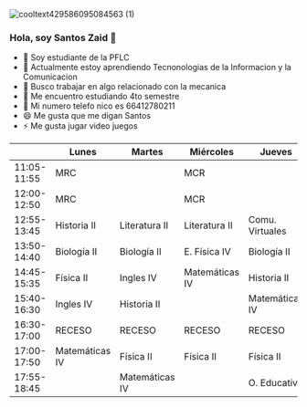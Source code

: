 ![cooltext429586095084563 (1)](https://user-images.githubusercontent.com/114132407/218569979-57842b60-bd4a-4f1c-b7b8-67f341682b2c.png)

### **Hola, soy Santos Zaid** 👋




- 🔭 Soy estudiante de la PFLC
- 🌱 Actualmente estoy aprendiendo Tecnonologias de la Informacion y la Comunicacion
- 👯 Busco  trabajar en algo relacionado con la mecanica 
- 🤔 Me encuentro estudiando 4to semestre
- 💬 Mi numero telefo nico  es 66412780211
- 😄 Me gusta que me digan Santos
- ⚡ Me gusta jugar video juegos

|             | Lunes          | Martes         | Miércoles      | Jueves          | Viernes         |
|-------------|----------------|----------------|----------------|-----------------|-----------------|
| 11:05-11:55 | MRC            |                | MCR            |                 |                 |
| 12:00-12:50 | MRC            |                | MCR            |                 | Comu. Virtuales |
| 12:55-13:45 | Historia II    | Literatura II  | Literatura II  | Comu. Virtuales | Comu. Virtuales |
| 13:50-14:40 | Biología II    | Biología II    | E. Física IV   | Biología II     | Literatura II   |
| 14:45-15:35 | Física II      | Ingles IV      | Matemáticas IV | Historia II     | Matemáticas IV  |
| 15:40-16:30 | Ingles IV      | Historia II    |                | Matemáticas IV  | Ingles IV       |
| 16:30-17:00 | RECESO         | RECESO         | RECESO         | RECESO          | RECESO          |
| 17:00-17:50 | Matemáticas IV | Física II      | Física II      | Física II       | Física II       |
| 17:55-18:45 |                | Matemáticas IV |                | O. Educativa    |                 |

